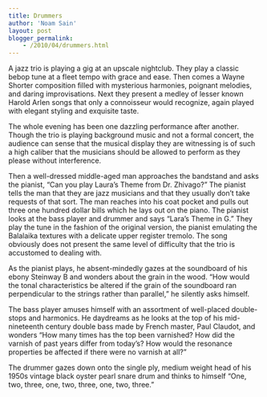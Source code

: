 ```yaml
---
title: Drummers
author: 'Noam Sain'
layout: post
blogger_permalink:
    - /2010/04/drummers.html
---
```


A jazz trio is playing a gig at an upscale nightclub. They play a classic bebop tune at a fleet tempo with grace and ease. Then comes a Wayne Shorter composition filled with mysterious harmonies, poignant melodies, and daring improvisations. Next they present a medley of lesser known Harold Arlen songs that only a connoisseur would recognize, again played with elegant styling and exquisite taste.  
  
The whole evening has been one dazzling performance after another. Though the trio is playing background music and not a formal concert, the audience can sense that the musical display they are witnessing is of such a high caliber that the musicians should be allowed to perform as they please without interference.

Then a well-dressed middle-aged man approaches the bandstand and asks the pianist, “Can you play Laura’s Theme from Dr. Zhivago?” The pianist tells the man that they are jazz musicians and that they usually don’t take requests of that sort. The man reaches into his coat pocket and pulls out three one hundred dollar bills which he lays out on the piano. The pianist looks at the bass player and drummer and says “Lara’s Theme in G.” They play the tune in the fashion of the original version, the pianist emulating the Balalaika textures with a delicate upper register tremolo. The song obviously does not present the same level of difficulty that the trio is accustomed to dealing with.

As the pianist plays, he absent-mindedly gazes at the soundboard of his ebony Steinway B and wonders about the grain in the wood. “How would the tonal characteristics be altered if the grain of the soundboard ran perpendicular to the strings rather than parallel,” he silently asks himself.

The bass player amuses himself with an assortment of well-placed double-stops and harmonics. He daydreams as he looks at the top of his mid-nineteenth century double bass made by French master, Paul Claudot, and wonders “How many times has the top been varnished? How did the varnish of past years differ from today’s? How would the resonance properties be affected if there were no varnish at all?”

The drummer gazes down onto the single ply, medium weight head of his 1950s vintage black oyster pearl snare drum and thinks to himself “One, two, three, one, two, three, one, two, three.”